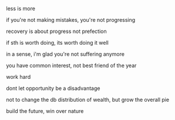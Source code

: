 less is more

if you're not making mistakes, you're not progressing

recovery is about progress not prefection

if sth is worth doing, its worth doing it well

in a sense, i'm glad you're not suffering anymore

you have common interest, not best friend of the year

work hard

dont let opportunity be a disadvantage

not to change the db distribution of wealth, but grow the overall pie

build the future, win over nature